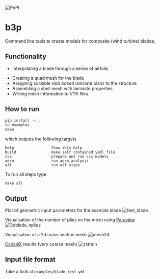 ![PyPI](https://img.shields.io/pypi/v/b3p)

# b3p 
Command line tools to create models for composite (wind turbine) blades. 

## Functionality
- Interpolating a blade through a series of airfoils
<!-- - Aligning airfoils to create maximum building height over a straight shearweb -->
- Creating a quad mesh for the blade
- Assigning scalable *slab based* laminate plans to the structure
- Assembling a shell mesh with laminate properties
- Writing mesh information to VTK files

## How to run
```sh
pip install -e . 
cd examples
make
```
which outputs the following targets
```
help                 Show this help
build                make self contained yaml file 
ccx                  prepare and run ccx models
aero                 run aero analysis
all                  run all steps
```
To run all steps type:
```
make all
``` 
## Output
Plot of geometric input parameters for the example blade
![test_blade](https://user-images.githubusercontent.com/8971152/148471383-7f652a84-447a-4db0-81e2-2e27b1785745.png)

Visualisation of the number of plies on the mesh using [Paraview](https://paraview.org)
![3dblade_nplies](https://user-images.githubusercontent.com/8971152/148471469-61fb3efb-1789-4667-97b4-11b9e36d2e73.png)

Visualisation of a 2d cross section mesh 
![mesh2d](https://user-images.githubusercontent.com/8971152/148645980-51c36e1a-89e1-469d-aeea-49bf5adf4070.png)

[CalculiX](http://www.dhondt.de/) results (very coarse mesh)
![zstrain](https://user-images.githubusercontent.com/8971152/151350188-0a6f31bf-5f0e-457b-b6cb-438bb10b4c91.png)


## Input file format
Take a look at ```examples/blade_test.yml```


